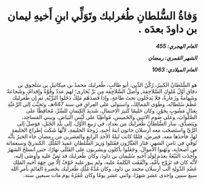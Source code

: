 <h1 dir="rtl">وَفاةُ السُّلطانِ طُغرلبك وتَوَلِّي ابنِ أَخيهِ ليمان بن داودَ بعدَه .</h1>

<h5 dir="rtl">العام الهجري:  455

الشهر القمري: رمضان

العام الميلادي: 1063</h5>

<p dir="rtl">هو السُّلطانُ الكبيرُ، رُكْنُ الدِّين، أبو طالبٍ، طُغرلبك محمدُ بن ميكائيل بن سَلجوق بن دقاق أوَّلُ مُلوكِ السَّلاجِقة, وأَصلُ السَّلاجِقة مِن بَرِّ بُخارى؛ لهم عددٌ وقُوَّةٌ وإِقدامٌ، وشَجاعةٌ وشَهامةٌ وزَعارةٌ، فلا يَدخُلون تحتَ طاعةٍ، وإذا قَصدَهُم مَلِكٌ دَخَلوا البَرِّيَّة, ثم إن طُغرلبك عَظُمَ سُلطانُه، وطَوَى المَمالِكَ، واستولى على العِراقِ في سنة 447هـ، وتَحبَّبَ إلى الرَّعيَّةِ بِعَدْلٍ مَشُوبٍ بِجَوْرٍ، وكان حَليمًا كَثيرَ الاحتمالِ، شَديدَ الكِتمانِ للسِّرِّ، مُحافِظًا على الصَّلواتِ، وعلى صَومِ الاثنينِ والخَميسِ، مُواظِبًا على لُبْسِ البَياضِ، ويبني المَساجِد، ويَتصدَّق، سار السُّلطانُ طُغرلبك من بغداد، في رَبيعٍ الأوَّل، إلى بلدِ الجَبَلِ، فوَصلَ إلى الرَّيِّ واستَصحَب معه أرسلان خاتون ابنةَ أَخيهِ، زَوجةَ الخليفةِ، لأنَّها شَكَت إطراحَ الخليفةِ لها، فأَخذَها معه، فمرضَ، فلمَّا كانت ليلةُ الأحدِ الرابع والعشرين من رمضان جاء الخبرُ بأنَّه تُوفِّي في ثامنِ الشهرِ، فثار العَيَّارُون فقَتَلوا وَزيرَ السُّلطانِ عَميدَ المُلْكِ  الكندريَّ وسبعمائة من أصحابِه، ونَهَبوا الأموالَ، وجَعَلوا يأكلون ويشربون على القَتْلَى نهارًا، حتى انسلخَ الشهرُ وأُخِذَت البَيْعَةُ بعدَه لِوَلَدِ أخيهِ سُليمان بن داودَ، وكان طُغرلبك قد نَصَّ عليه وأَوصَى إليه، لأنَّه كان قد تَزَوَّج بأُمِّهِ، واتَّفَقَت الكَلمةُ عليه، ولم يبق عليه خَوْفٌ إلَّا مِن جِهَةِ أَخيهِ المَلِكِ عَضُدِ الدَّولةِ ألب أرسلان محمد بن داود، وكان مُدَّةُ مُلْكِ طُغرلبك بحَضرةِ القائمِ بأمرِ الله سبعَ سنين وإحدى عشر شهرًا، واثني عشر يومًا وكان عُمُرُهُ يومَ مات سبعين سنة.</p></br>
